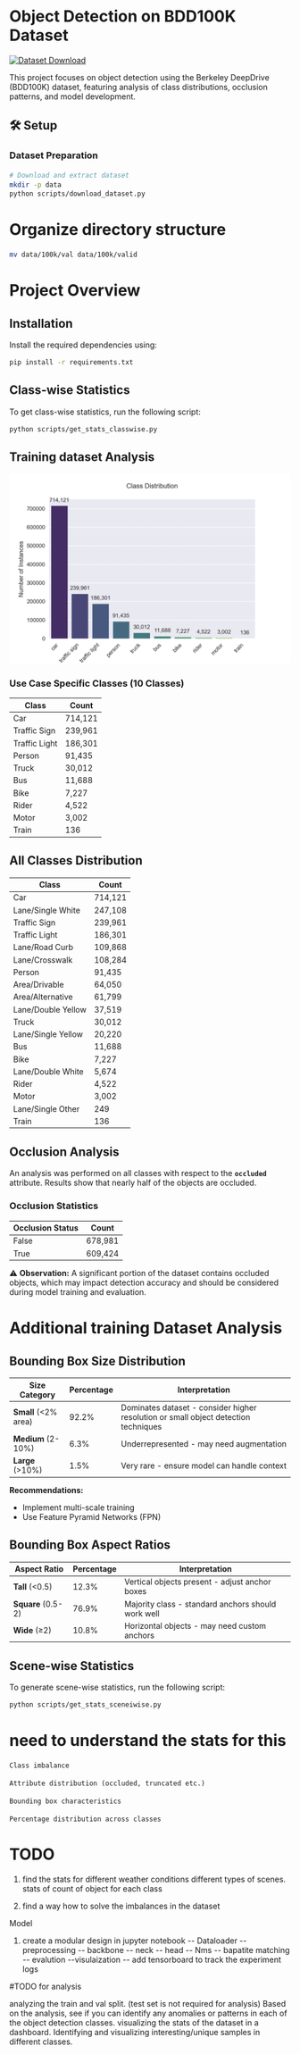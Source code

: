 # Object Detection on BDD100K Dataset

[![Dataset Download](https://img.shields.io/badge/Download-BDD100K_Dataset-blue)](http://bdd-data.berkeley.edu/download.html)

This project focuses on object detection using the Berkeley DeepDrive (BDD100K) dataset, featuring analysis of class distributions, occlusion patterns, and model development.

## 🛠️ Setup

### Dataset Preparation
```bash
# Download and extract dataset
mkdir -p data
python scripts/download_dataset.py
```

# Organize directory structure
```bash
mv data/100k/val data/100k/valid
```
# Project Overview

## Installation

Install the required dependencies using:

```bash
pip install -r requirements.txt
```


## Class-wise Statistics

To get class-wise statistics, run the following script:

```bash
python scripts/get_stats_classwise.py
```









## Training dataset  Analysis
![Train dataset Analusis](images/Screenshot%202025-04-12%20at%208.04.38%20PM.png)


### Use Case Specific Classes (10 Classes)

| Class         | Count    |
|---------------|----------|
| Car           | 714,121  |
| Traffic Sign  | 239,961  |
| Traffic Light | 186,301  |
| Person        | 91,435   |
| Truck         | 30,012   |
| Bus           | 11,688   |
| Bike          | 7,227    |
| Rider         | 4,522    |
| Motor         | 3,002    |
| Train         | 136      |


## All Classes Distribution

| Class                   | Count    |
|-------------------------|----------|
| Car                     | 714,121  |
| Lane/Single White       | 247,108  |
| Traffic Sign            | 239,961  |
| Traffic Light           | 186,301  |
| Lane/Road Curb          | 109,868  |
| Lane/Crosswalk          | 108,284  |
| Person                  | 91,435   |
| Area/Drivable           | 64,050   |
| Area/Alternative        | 61,799   |
| Lane/Double Yellow      | 37,519   |
| Truck                   | 30,012   |
| Lane/Single Yellow      | 20,220   |
| Bus                     | 11,688   |
| Bike                    | 7,227    |
| Lane/Double White       | 5,674    |
| Rider                   | 4,522    |
| Motor                   | 3,002    |
| Lane/Single Other       | 249      |
| Train                   | 136

## Occlusion Analysis

An analysis was performed on all classes with respect to the **`occluded`** attribute. Results show that nearly half of the objects are occluded.

### Occlusion Statistics

| Occlusion Status | Count    |
|------------------|----------|
| False            | 678,981  |
| True             | 609,424  |

⚠️ **Observation:** A significant portion of the dataset contains occluded objects, which may impact detection accuracy and should be considered during model training and evaluation.



# Additional training Dataset Analysis

## Bounding Box Size Distribution

| Size Category       | Percentage | Interpretation                                                                 |
|---------------------|------------|-------------------------------------------------------------------------------|
| **Small** (<2% area) | 92.2%      | Dominates dataset - consider higher resolution or small object detection techniques |
| **Medium** (2-10%)  | 6.3%       | Underrepresented - may need augmentation                                      |
| **Large** (>10%)    | 1.5%       | Very rare - ensure model can handle context                                   |

**Recommendations:**
- Implement multi-scale training
- Use Feature Pyramid Networks (FPN)

## Bounding Box Aspect Ratios

| Aspect Ratio        | Percentage | Interpretation                                                                 |
|---------------------|------------|-------------------------------------------------------------------------------|
| **Tall** (<0.5)     | 12.3%      | Vertical objects present - adjust anchor boxes                                |
| **Square** (0.5-2)  | 76.9%      | Majority class - standard anchors should work well                            |
| **Wide** (≥2)       | 10.8%      | Horizontal objects - may need custom anchors                                 |



## Scene-wise Statistics

To generate scene-wise statistics, run the following script:

```bash
python scripts/get_stats_sceneiwise.py
```


# need to understand the stats for this 
    Class imbalance

    Attribute distribution (occluded, truncated etc.)

    Bounding box characteristics

    Percentage distribution across classes

# TODO
1. find the stats for 
    different weather conditions 
    different types of scenes.
    stats of count of object for each class

2. find a way how to solve the imbalances in the dataset


Model

1. create a modular design in jupyter notebook
     -- Dataloader
     -- preprocessing
     -- backbone
     -- neck
     -- head
     -- Nms
     -- bapatite matching
     -- evalution
     --visulaization 
     -- add tensorboard to track the experiment logs







#TODO for analysis

analyzing the train and val split. (test set is not required for analysis)
 Based on the analysis, see if you can identify any anomalies or patterns in
each of the object detection classes.
 visualizing the stats of the dataset in a dashboard.
 Identifying and visualizing interesting/unique samples in different classes.